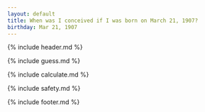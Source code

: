 ```yaml
---
layout: default
title: When was I conceived if I was born on March 21, 1907?
birthday: Mar 21, 1907
---
```


{% include header.md %}

{% include guess.md %}

{% include calculate.md %}

{% include safety.md %}

{% include footer.md %}




